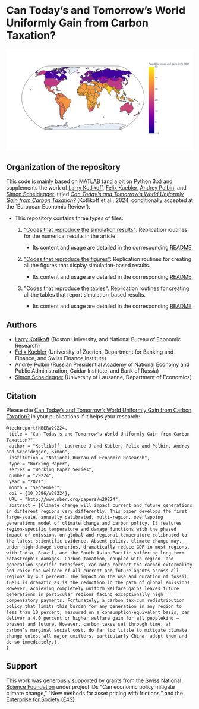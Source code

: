 # Can Today’s and Tomorrow’s World Uniformly Gain from Carbon Taxation?

<p align="center">
<img src="screens/6d-damage-GDP.png" width="800px"/>
</p>


## Organization of the repository

This code is mainly based on MATLAB (and a bit on Python 3.x) and supplements the work of [Larry Kotlikoff](https://kotlikoff.net/), [Felix Kuebler](https://sites.google.com/site/fkubler/), [Andrey Polbin](https://cepr.org/about/people/andrey-polbin), and [Simon Scheidegger](https://sites.google.com/site/simonscheidegger), titled _[Can Today’s and Tomorrow’s World Uniformly Gain from Carbon Taxation?](#citation)_ (Kotlikoff et al.; 2024, conditionally accepted at the `European Economic Review').

* This repository contains three types of files:
  1. ["Codes that reproduce the simulation results"](codes_and_data): Replication routines for the numerical results in the article.
      - Its content and usage are detailed in the corresponding [README](codes_and_data/README.md#part-1-codes-to-replication-the-simulation-results-of-the-article).

  2. ["Codes that reproduce the figures"](codes_and_data): Replication routines for creating all the figures that display simulation-based results.
      - Its content and usage are detailed in the corresponding [README](codes_and_data/README.md#part-2-codes-that-reproduce-the-figures-of-the-article).

  3. ["Codes that reproduce the tables"](figures_replication): Replication routines for creating all the tables that report simulation-based results.
      - Its content and usage are detailed in the corresponding [README](codes_and_data/README.md#part-3-code-that-produces-tables).
  
  
## Authors

* [Larry Kotlikoff](https://kotlikoff.net/) (Boston University, and National Bureau of Economic Research)
* [Felix Kuebler](https://sites.google.com/site/fkubler/) (University of Zuerich, Department for Banking and Finance, and Swiss Finance Institute)
* [Andrey Polbin](https://cepr.org/about/people/andrey-polbin) (Russian Presidential Academy of National Economy and Public Administration, Gaidar Institute, and Bank of Russia)
* [Simon Scheidegger](https://sites.google.com/site/simonscheidegger) (University of Lausanne, Department of Economics)


## Citation

Please cite [Can Today’s and Tomorrow’s World Uniformly Gain from Carbon Taxation?](https://www.nber.org/papers/w29224)
in your publications if it helps your research:

```
@techreport{NBERw29224,
 title = "Can Today's and Tomorrow's World Uniformly Gain from Carbon Taxation?",
 author = "Kotlikoff, Laurence J and Kubler, Felix and Polbin, Andrey and Scheidegger, Simon",
 institution = "National Bureau of Economic Research",
 type = "Working Paper",
 series = "Working Paper Series",
 number = "29224",
 year = "2021",
 month = "September",
 doi = {10.3386/w29224},
 URL = "http://www.nber.org/papers/w29224",
 abstract = {Climate change will impact current and future generations in different regions very differently. This paper develops the first large-scale, annually calibrated, multi-region, overlapping generations model of climate change and carbon policy. It features region-specific temperature and damage functions with the phased impact of emissions on global and regional temperature calibrated to the latest scientific evidence. Absent policy, climate change may, under high-damage scenarios, dramatically reduce GDP in most regions, with India, Brazil, and the South Asian Pacific suffering long-term catastrophic damages. Carbon taxation, coupled with region- and generation-specific transfers, can both correct the carbon externality and raise the welfare of all current and future agents across all regions by 4.3 percent. The impact on the use and duration of fossil fuels is dramatic as is the reduction in the path of global emissions. However, achieving completely uniform welfare gains leaves future generations in particular regions facing exceptionally high compensatory payments. Fortunately, a carbon tax-cum redistribution policy that limits this burden for any generation in any region to less than 10 percent, measured on a consumption-equivalent basis, can deliver a 4.0 percent or higher welfare gain for all peoplekind – present and future. However, carbon taxes set through time, at carbon’s marginal social cost, do far too little to mitigate climate change unless all major emitters, particularly China, adopt them and do so immediately.},
}

```


## Support

This work was generously supported by grants from the [Swiss National Science Foundation](https://www.snf.ch) under project IDs "Can economic policy mitigate climate change," "New methods for asset pricing with frictions,” and the [Enterprise for Society (E4S)](https://e4s.center).
